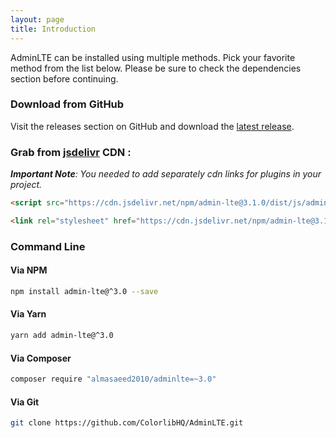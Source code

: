 ```yaml
---
layout: page
title: Introduction
---
```


AdminLTE can be installed using multiple methods. Pick your favorite method from the list below. Please be sure to check the dependencies section before continuing. 


### Download from GitHub

Visit the releases section on GitHub and download the [latest release](https://github.com/ColorlibHQ/AdminLTE/releases).


### Grab from [jsdelivr](https://github.com/ColorlibHQ/AdminLTE/releases/latest) CDN :

_**Important Note**: You needed to add separately cdn links for plugins in your project._

```html
<script src="https://cdn.jsdelivr.net/npm/admin-lte@3.1.0/dist/js/adminlte.min.js"></script>
```

```html
<link rel="stylesheet" href="https://cdn.jsdelivr.net/npm/admin-lte@3.1.0/dist/css/adminlte.min.css">
```


### Command Line

#### Via NPM

```bash
npm install admin-lte@^3.0 --save
```

#### Via Yarn

```bash
yarn add admin-lte@^3.0
```

#### Via Composer

```bash
composer require "almasaeed2010/adminlte=~3.0"
```

#### Via Git

```bash
git clone https://github.com/ColorlibHQ/AdminLTE.git
```
